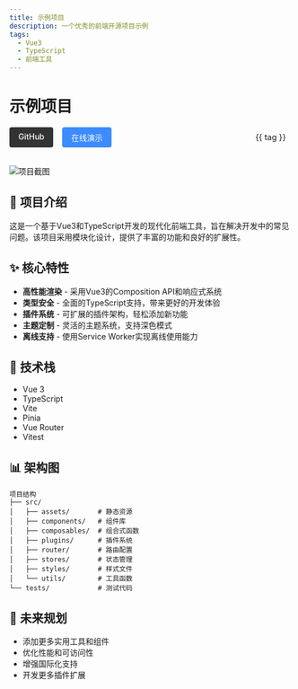 ```yaml
---
title: 示例项目
description: 一个优秀的前端开源项目示例
tags:
  - Vue3
  - TypeScript
  - 前端工具
---
```


# 示例项目

<div class="project-header">
  <div class="project-badges">
    <span class="badge github">
      <a href="https://github.com/zjtdzyx/demo-project" target="_blank">GitHub</a>
    </span>
    <span class="badge live">
      <a href="https://demo.zjtxzyx.xyz" target="_blank">在线演示</a>
    </span>
  </div>
  <div class="project-tags">
    <span v-for="tag in $frontmatter.tags" :key="tag" class="tag">{{ tag }}</span>
  </div>
</div>

![项目截图](/projects/demo-screenshot.png)

## 📖 项目介绍

这是一个基于Vue3和TypeScript开发的现代化前端工具，旨在解决开发中的常见问题。该项目采用模块化设计，提供了丰富的功能和良好的扩展性。

## ✨ 核心特性

- **高性能渲染** - 采用Vue3的Composition API和响应式系统
- **类型安全** - 全面的TypeScript支持，带来更好的开发体验
- **插件系统** - 可扩展的插件架构，轻松添加新功能
- **主题定制** - 灵活的主题系统，支持深色模式
- **离线支持** - 使用Service Worker实现离线使用能力

## 🔧 技术栈

- Vue 3
- TypeScript
- Vite
- Pinia
- Vue Router
- Vitest

## 📊 架构图

```
项目结构
├── src/
│   ├── assets/       # 静态资源
│   ├── components/   # 组件库
│   ├── composables/  # 组合式函数
│   ├── plugins/      # 插件系统
│   ├── router/       # 路由配置
│   ├── stores/       # 状态管理
│   ├── styles/       # 样式文件
│   └── utils/        # 工具函数
└── tests/            # 测试代码
```

## 🚀 未来规划

- 添加更多实用工具和组件
- 优化性能和可访问性
- 增强国际化支持
- 开发更多插件扩展

<style scoped>
.project-header {
  display: flex;
  flex-wrap: wrap;
  justify-content: space-between;
  align-items: center;
  margin-bottom: 2rem;
}

.project-badges {
  display: flex;
  gap: 1rem;
}

.badge {
  padding: 0.5rem 1rem;
  border-radius: 4px;
  font-weight: 500;
}

.badge a {
  color: white;
  text-decoration: none;
}

.github {
  background-color: #333;
}

.live {
  background-color: #3c8cff;
}

.project-tags {
  display: flex;
  flex-wrap: wrap;
  gap: 0.5rem;
}

.tag {
  padding: 0.3rem 0.7rem;
  border-radius: 4px;
  font-size: 0.9rem;
  background-color: var(--vp-c-bg-soft);
}
</style> 